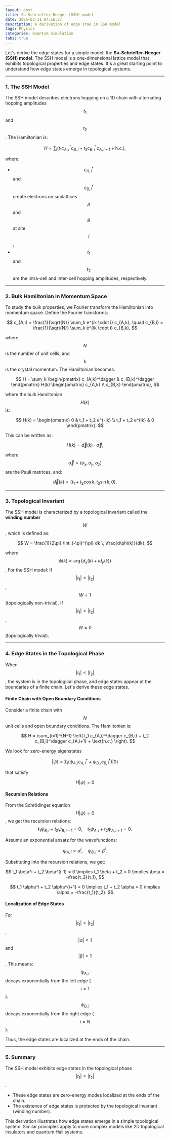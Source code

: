 ```yaml
---
layout: post
title: Su-Schrieffer-Heeger (SSH) model
date: 2025-03-11 07:16:27
description: A derivation of edge stae in SSH model
tags: Physics
categories: Quantum Simulation
tabs: true
---
```

Let's derive the edge states for a simple model: the **Su-Schrieffer-Heeger (SSH) model**. The SSH model is a one-dimensional lattice model that exhibits topological properties and edge states. It's a great starting point to understand how edge states emerge in topological systems.

---

### **1. The SSH Model**
The SSH model describes electrons hopping on a 1D chain with alternating hopping amplitudes $$ t_1 $$ and $$ t_2 $$. The Hamiltonian is:

$$
H = \sum_{i} \left( t_1 c_{A,i}^\dagger c_{B,i} + t_2 c_{B,i}^\dagger c_{A,i+1} + \text{h.c.} \right),
$$

where:
- $$ c_{A,i}^\dagger $$ and $$ c_{B,i}^\dagger $$ create electrons on sublattices $$ A $$ and $$ B $$ at site $$ i $$,
- $$ t_1 $$ and $$ t_2 $$ are the intra-cell and inter-cell hopping amplitudes, respectively.

---

### **2. Bulk Hamiltonian in Momentum Space**
To study the bulk properties, we Fourier transform the Hamiltonian into momentum space. Define the Fourier transforms:

$$
c_{A,i} = \frac{1}{\sqrt{N}} \sum_k e^{ik \cdot i} c_{A,k}, \quad c_{B,i} = \frac{1}{\sqrt{N}} \sum_k e^{ik \cdot i} c_{B,k},
$$

where $$ N $$ is the number of unit cells, and $$ k $$ is the crystal momentum. The Hamiltonian becomes:

$$
H = \sum_k \begin{pmatrix} c_{A,k}^\dagger & c_{B,k}^\dagger \end{pmatrix} H(k) \begin{pmatrix} c_{A,k} \\ c_{B,k} \end{pmatrix},
$$

where the bulk Hamiltonian $$ H(k) $$ is:

$$
H(k) = \begin{pmatrix}
0 & t_1 + t_2 e^{-ik} \\
t_1 + t_2 e^{ik} & 0
\end{pmatrix}.
$$

This can be written as:

$$
H(k) = \vec{d}(k) \cdot \vec{\sigma},
$$

where $$ \vec{\sigma} = (\sigma_x, \sigma_y, \sigma_z) $$ are the Pauli matrices, and:

$$
\vec{d}(k) = (t_1 + t_2 \cos k, \, t_2 \sin k, \, 0).
$$

---

### **3. Topological Invariant**
The SSH model is characterized by a topological invariant called the **winding number** $$ W $$, which is defined as:

$$
W = \frac{1}{2\pi} \int_{-\pi}^{\pi} dk \, \frac{d\phi(k)}{dk},
$$

where $$ \phi(k) = \arg(d_x(k) + i d_y(k)) $$. For the SSH model:
If $$|t_1| < |t_2|$$, $$ W = 1 $$ (topologically non-trivial).
If $$|t_1| > |t_2|$$, $$ W = 0 $$ (topologically trivial).

---

### **4. Edge States in the Topological Phase**
When $$ |t_1| < |t_2| $$, the system is in the topological phase, and edge states appear at the boundaries of a finite chain. Let's derive these edge states.

#### **Finite Chain with Open Boundary Conditions**
Consider a finite chain with $$ N $$ unit cells and open boundary conditions. The Hamiltonian is:

$$
H = \sum_{i=1}^{N-1} \left( t_1 c_{A,i}^\dagger c_{B,i} + t_2 c_{B,i}^\dagger c_{A,i+1} + \text{h.c.} \right).
$$

We look for zero-energy eigenstates 

$$|\psi \rangle = \sum_i (\psi_{A,i} c_{A,i}^\dagger + \psi_{B,i} c_{B,i}^\dagger) |0\rangle $$ 

that satisfy 

$$ 
H|\psi \rangle = 0 
$$

#### **Recursion Relations**
From the Schrödinger equation $$ H|\psi \rangle = 0 $$, we get the recursion relations:
$$
t_1 \psi_{B,i} + t_2 \psi_{B,i-1} = 0, \quad t_1 \psi_{A,i} + t_2 \psi_{A,i+1} = 0.
$$

Assume an exponential ansatz for the wavefunctions:

$$
\psi_{A,i} = \alpha^i, \quad \psi_{B,i} = \beta^i.
$$

Substituting into the recursion relations, we get:

$$
t_1 \beta^i + t_2 \beta^{i-1} = 0 \implies t_1 \beta + t_2 = 0 \implies \beta = -\frac{t_2}{t_1},
$$

$$
t_1 \alpha^i + t_2 \alpha^{i+1} = 0 \implies t_1 + t_2 \alpha = 0 \implies \alpha = -\frac{t_1}{t_2}.
$$

#### **Localization of Edge States**
For $$ |t_1| < |t_2| $$, $$ |\alpha| < 1 $$ and $$ |\beta| > 1 $$. This means:
 $$ \psi_{A,i} $$ decays exponentially from the left edge ($$ i = 1 $$).
 $$ \psi_{B,i} $$ decays exponentially from the right edge ($$ i = N $$).

Thus, the edge states are localized at the ends of the chain.

---

### **5. Summary**
 The SSH model exhibits edge states in the topological phase $$ |t_1| < |t_2| $$.
- These edge states are zero-energy modes localized at the ends of the chain.
- The existence of edge states is protected by the topological invariant (winding number).

This derivation illustrates how edge states emerge in a simple topological system. Similar principles apply to more complex models like 2D topological insulators and quantum Hall systems.